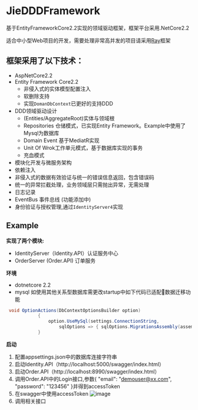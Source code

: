 # JieDDDFramework
 基于EntityFrameworkCore2.2实现的领域驱动框架，框架平台采用.NetCore2.2 

 适合中小型Web项目的开发，需要处理非常高并发的项目请采用[Ray](https://github.com/feijie999/Ray)框架

## 框架采用了以下技术：

* AspNetCore2.2
* Entity Framework Core2.2
  * 非侵入式的实体模型配置注入
  * 软删除支持
  * 实现`DomanDbContext`已更好的支持DDD
* DDD领域驱动设计
  * (Entities/AggregateRoot)实体与领域根
  * Repositories 仓储模式，已实现Entity Framework。Example中使用了Mysql为数据库
  * Domain Event 基于MediatR实现
  * Unit Of Wrok工作单元模式，基于数据库实现的事务
  * 充血模式
* 模块化开发与微服务架构
* 依赖注入
* 非侵入式的数据有效验证与统一的错误信息返回，包含错误码
* 统一的异常拦截处理，业务领域层只需抛出异常，无需处理
* 日志记录
* EventBus 事件总线 (功能添加中)
* 身份验证与授权管理,通过`IdentityServer4`实现

## Example

 **实现了两个模块:**

* IdentityServer（Identity.API）认证服务中心
* OrderServer (Order.API) 订单服务

**环境**

* dotnetcore 2.2
* mysql 如使用其他关系型数据库需更改startup中如下代码已适配数据迁移功能
```csharp
 void OptionActions(DbContextOptionsBuilder option)
            {
                option.UseMySql(settings.ConnectionString,
                    sqlOptions => { sqlOptions.MigrationsAssembly(assemblyName); });
            }

```

**启动**

1. 配置appsettings.json中的数据库连接字符串
2. 启动Identity.API（http://localhost:5000/swagger/index.html）
3. 启动Order.API（http://localhost:8990/swagger/index.html）
4. 调用Order.API中的Login接口,参数{
    "email": "demouser@xx.com",
    "password": "123456"
}并得到accessToken
5. 在swagger中使用accessToken
 ![image](https://github.com/feijie999/JieDDDFramework/raw/master/docs/pic1.png)
6. 调用相关接口
